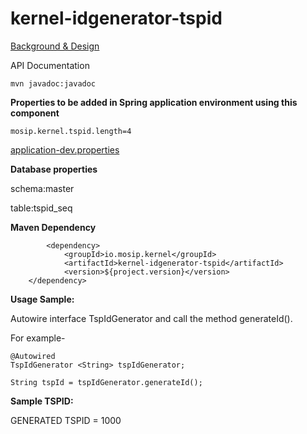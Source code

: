 # kernel-idgenerator-tspid

[Background & Design](../../docs/design/kernel/Kernel-idgenerator-tspid.md)

API Documentation

 ```
mvn javadoc:javadoc

 ```
 
 
 **Properties to be added in Spring application environment using this component**
 
 ```
 mosip.kernel.tspid.length=4
 ```
 
 [application-dev.properties](../../config/application-dev.properties)


 **Database properties**
 
schema:master

table:tspid_seq


**Maven Dependency**

```
		<dependency>
			<groupId>io.mosip.kernel</groupId>
			<artifactId>kernel-idgenerator-tspid</artifactId>
			<version>${project.version}</version>
	</dependency>

```


**Usage Sample:**

 Autowire interface TspIdGenerator and call the method generateId().

For example-

```
@Autowired
TspIdGenerator <String> tspIdGenerator;

String tspId = tspIdGenerator.generateId();

```
 

**Sample TSPID:**

GENERATED TSPID = 1000
 